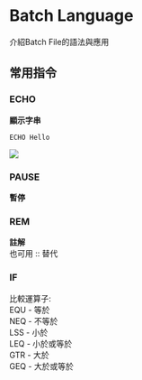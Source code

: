 # Batch Language
介紹Batch File的語法與應用

## 常用指令
### ECHO
**顯示字串**

```
ECHO Hello
```
![](\res\demoecho1.png)
### PAUSE
**暫停**

### REM
**註解** <br>
也可用 :: 替代

### IF

比較運算子:<br>
EQU - 等於<br>
NEQ - 不等於<br>
LSS - 小於<br>
LEQ - 小於或等於<br>
GTR - 大於<br>
GEQ - 大於或等於<br>
